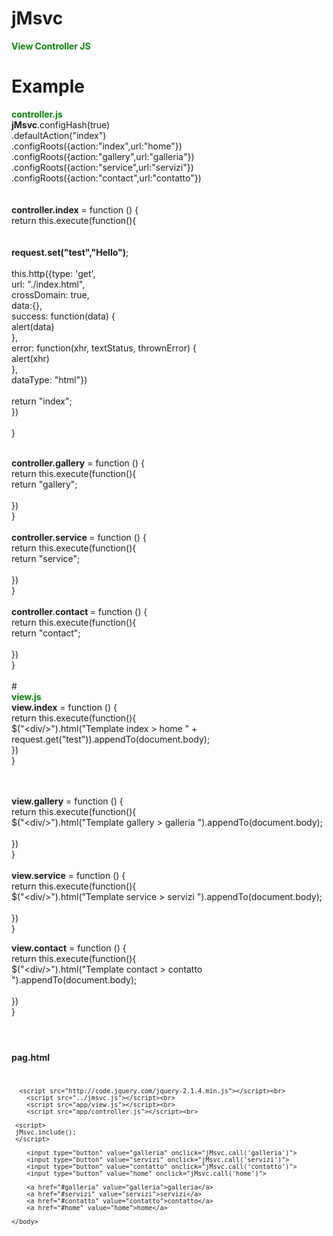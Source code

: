 # jMsvc
<b style="color:green">View Controller JS</b>


# Example 
<b style="color:green">controller.js </b><br>
<b>jMsvc</b>.configHash(true) <br>
.defaultAction("index")<br>
.configRoots({action:"index",url:"home"})<br>
.configRoots({action:"gallery",url:"galleria"})<br>
.configRoots({action:"service",url:"servizi"})<br>
.configRoots({action:"contact",url:"contatto"})<br>
<br><br>
<b> controller.index</b> = function () {<br>
  return this.execute(function(){<br>
  <br>
<br>
  <b> request.set("test","Hello")</b>;<br>
   <br>
   this.http({type: 'get',<br>
        url: "./index.html",<br>
        crossDomain: true,<br>
        data:{},<br>
        success: function(data) {<br>
         alert(data)<br>
        },<br>
        error: function(xhr, textStatus, thrownError) {<br>
       alert(xhr)<br>
        },<br>
        dataType: "html"})<br>
        <br>
    return "index";<br>
})<br>
<br>
}<br>

<br>
<b>controller.gallery</b> = function () {<br>
 return this.execute(function(){<br>
    return "gallery";<br>
<br>
})<br>
}<br>
<br>
<b> controller.service </b>= function () {<br>
 return this.execute(function(){<br>
    return "service";<br>
<br>
})<br>
}<br>
<br>
<b> controller.contact </b>= function () {<br>
 return this.execute(function(){<br>
    return "contact";<br>
<br>
})<br>
}<br>
<br>
# <br>
<b style="color:green">view.js</b>
<br>
<b>view.index</b> = function () {<br>
   return this.execute(function(){<br>
  $("&lt;div/&gt;").html("Template index > home " +  request.get("test")).appendTo(document.body); <br>
   })<br>
}<br>
<br>
 <br>

<b>view.gallery</b> = function () {<br>
 return this.execute(function(){
   <br>
   $("&lt;div/&gt;").html("Template gallery > galleria ").appendTo(document.body);<br>
<br>
})<br>
}<br>
<br>
<b>view.service</b> = function () {<br>
 return this.execute(function(){<br>
 $("&lt;div/&gt;").html("Template service > servizi ").appendTo(document.body);<br>
<br>
})<br>
}<br>

<b>view.contact</b> = function () {<br>
 return this.execute(function(){<br>
  $("&lt;div/&gt;").html("Template contact > contatto ").appendTo(document.body);<br>
<br>
})<br>
}<br>
<br>


# 
<b> pag.html</b>
<code>
	<body> 
 
	  <script src="http://code.jquery.com/jquery-2.1.4.min.js"></script><br>
		<script src="../jmsvc.js"></script><br>
		<script src="app/view.js"></script><br>
		<script src="app/controller.js"></script><br>
 
	 <script> 
	 jMsvc.include(); 
	 </script>
		
		<input type="button" value="galleria" onclick="jMsvc.call('galleria')"> 
		<input type="button" value="servizi" onclick="jMsvc.call('servizi')"> 
		<input type="button" value="contatto" onclick="jMsvc.call('contatto')"> 
		<input type="button" value="home" onclick="jMsvc.call('home')">   
		 
		<a href="#galleria" value="galleria">galleria</a> 
		<a href="#servizi" value="servizi">servizi</a> 
		<a href="#contatto" value="contatto">contatto</a> 
		<a href="#home" value="home">home</a> 

	</body> 
</code>
